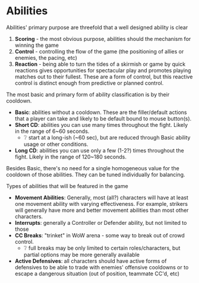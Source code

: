 # Abilities
Abilities' primary purpose are threefold that a well designed ability is clear 
1. **Scoring** - the most obvious purpose, abilities should the mechanism for winning the game
2. **Control** - controlling the flow of the game (the positioning of allies or enemies, the pacing, etc)
3. **Reaction** - being able to turn the tides of a skirmish or game by quick reactions gives opportunities for spectacular play and promotes playing matches out to their fullest. These are a form of control, but this reactive control is distinct enough from predictive or planned control.

The most basic and primary form of ability classification is by their cooldown.
* **Basic**: abilities without a cooldown. These are the filler/default actions that a player can take and likely to be default bound to mouse button(s).
* **Short CD**: abilities you can use many times throughout the fight. Likely in the range of 6~60 seconds.
  * :grey_question: start at a long-ish (~60 sec), but are reduced through Basic ability usage or other conditions.
* **Long CD**: abilities you can use only a few (1-2?) times throughout the fight. Likely in the range of 120~180 seconds.

Besides Basic, there's no need for a single homogeneous value for the cooldown of those abilities. They can be tuned individually for balancing.

Types of abilities that will be featured in the game
* **Movement Abilities**: Generally, most (all?) characters will have at least one movement ability with varying effectiveness. For example, strikers will generally have more and better movement abilities than most other characters.
* **Interrupts**: generally a Controller or Defender ability, but not limited to those
* **CC Breaks**: "trinket" in WoW arena - some way to break out of crowd control.
  * :grey_question: full breaks may be only limited to certain roles/characters, but partial options may be more generally available
* **Active Defensives**: all characters should have active forms of defensives to be able to trade with enemies' offensive cooldowns or to escape a dangerous situation (out of position, teammate CC'd, etc)

